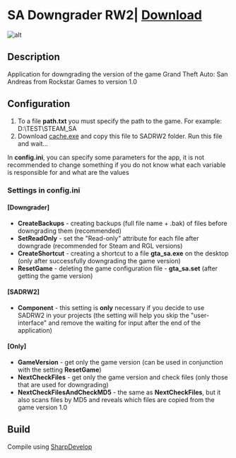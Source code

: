 # SA Downgrader RW2| [Download](https://github.com/Zalexanninev15/SADRW2/releases/latest)
![alt](https://image.jimcdn.com/app/cms/image/transf/dimension=117x10000:format=png/path/s876f79fd6a5f4193/image/i1971da86cd486af0/version/1610909548/image.png)
## Description
Application for downgrading the version of the game Grand Theft Auto: San Andreas from Rockstar Games to version 1.0

## Configuration

1. To a file **path.txt** you must specify the path to the game. For example: D:\TEST\STEAM_SA
2. Download [cache.exe](https://drive.google.com/file/d/1LnuJBKXT2mLJsPGk4_6WBtRjewbr3n8d/view) and copy this file to SADRW2 folder. Run this file and wait...

In **config.ini**, you can specify some parameters for the app, it is not recommended to change something if you do not know what each variable is responsible for and what are the values

### Settings in config.ini

#### [Downgrader]

* **CreateBackups** - creating backups (full file name + .bak) of files before downgrading them (recommended)
* **SetReadOnly** - set the "Read-only" attribute for each file after downgrade (recommended for Steam and RGL versions)
* **CreateShortcut** - creating a shortcut to a file **gta_sa.exe** on the desktop (only after successfully downgrading the game version)
* **ResetGame** - deleting the game configuration file - **gta_sa.set** (after getting the game version)

#### [SADRW2]

* **Component** - this setting is **only** necessary if you decide to use SADRW2 in your projects (the setting will help you skip the "user-interface" and remove the waiting for input after the end of the application)

#### [Only]

* **GameVersion** - get only the game version (can be used in conjunction with the setting **ResetGame**)
* **NextCheckFiles** - get only the game version and check files (only those that are used for downgrading)
* **NextCheckFilesAndCheckMD5** - the same as **NextCheckFiles**, but it also scans files by MD5 and reveals which files are copied from the game version 1.0

## Build
Compile using [SharpDevelop](https://sourceforge.net/projects/sharpdevelop/)